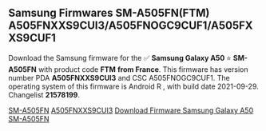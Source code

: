 <h2>Samsung Firmwares SM-A505FN(FTM) A505FNXXS9CUI3/A505FNOGC9CUF1/A505FXXS9CUF1</h2>
Download the Samsung firmware for the ✅ <strong>Samsung Galaxy A50 </strong> ⭐ <strong>SM-A505FN</strong> with product code <strong>FTM</strong> <strong> from France</strong>. This firmware has version number PDA <strong>A505FNXXS9CUI3</strong> and CSC A505FNOGC9CUF1. The operating system of this firmware is Android R , with build date 2021-09-29. Changelist <strong>21578199</strong>.


[SM-A505FN](https://samfirm.shop/samsung/model/SM-A505FN)
[A505FNXXS9CUI3](https://samfirm.shop/samsung/pda/A505FNXXS9CUI3)
[Download Firmware Samsung Galaxy A50 SM-A505FN](https://samfirm.shop/samsung/firmware/461032)
